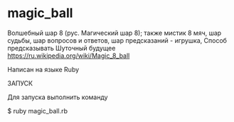 # magic_ball

Волшебный шар 8 (рус. Магический шар 8); также мистик 8 мяч, шар судьбы, шар вопросов и ответов, шар предсказаний - игрушка, Способ предсказывать Шуточный будущее https://ru.wikipedia.org/wiki/Magic_8_ball

Написан на языке Ruby

ЗАПУСК

Для запуска выполнить команду

$ ruby magic_ball.rb

